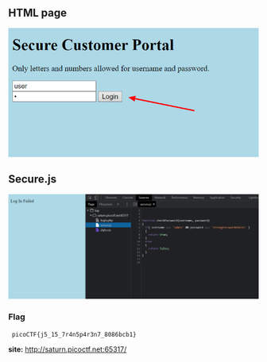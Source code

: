 ## HTML page

![on_Includes](/website_screenshoot/local_authority/local_authority.png)

## Secure.js

![on_Includes](/website_screenshoot/local_authority/local_authority_scure_js.png)

### Flag

` picoCTF{j5_15_7r4n5p4r3n7_8086bcb1}`

**site:** http://saturn.picoctf.net:65317/
